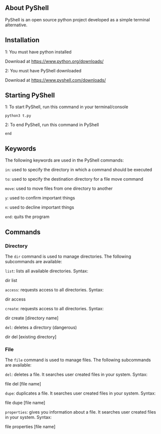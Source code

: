 ## About PyShell
PyShell is an open source python project developed as a simple terminal alternative.

## Installation

1: You must have python installed

Download at https://www.python.org/downloads/

2: You must have PyShell downloaded

Download at https://www.pyshell.com/downloads/

## Starting PyShell

1: To start PyShell, run this command in your terminal/console

```python3 t.py```

2: To end PyShell, run this command in PyShell

```end```

## Keywords
The following keywords are used in the PyShell commands:

```in```: used to specify the directory in which a command should be executed

```to```: used to specify the destination directory for a file move command

```move```: used to move files from one directory to another

```y```: used to confirm important things

```n```: used to decline important things

```end```: quits the  program

## Commands

### Directory
The ```dir``` command is used to manage directories. The following subcommands are available:

```list```: lists all available directories. Syntax:

dir list

```access```: requests access to all directories. Syntax:

dir access

```create```: requests access to all directories. Syntax:

dir create [directory name]

```del```: deletes a directory (dangerous)

dir del [existing directory]

### File
The ```file``` command is used to manage files. The following subcommands are available:

```del```: deletes a file. It searches user created files in your system. Syntax: 

file del [file name]

```dupe```: duplicates a file. It searches user created files in your system. Syntax: 

file dupe [file name]

```properties```: gives you information about a file. It searches user created files in your system. Syntax: 

file properties [file name]
